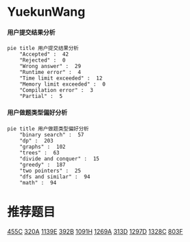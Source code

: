 # YuekunWang

<!-- tabs:start -->



#### **用户提交结果分析**

```mermaid
pie title 用户提交结果分析
    "Accepted" :  42
    "Rejected" :  0
    "Wrong answer" :  29
    "Runtime error" :  4
    "Time limit exceeded" :  12
    "Memory limit exceeded" :  0
    "Compilation error" :  3
    "Partial" :  5
```

#### **用户做题类型偏好分析**

```mermaid
pie title 用户做题类型偏好分析
    "binary search" :  57
    "dp" :  203
    "graphs" :  102
    "trees" :  63
    "divide and conquer" :  15
    "greedy" :  187
    "two pointers" :  25
    "dfs and similar" :  94
    "math" :  94
```



<!-- tabs:end -->
# 推荐题目
[455C](https://codeforces.com/contest/455/problem/C)
[320A](https://codeforces.com/contest/320/problem/A)
[1139E](https://codeforces.com/contest/1139/problem/E)
[392B](https://codeforces.com/contest/392/problem/B)
[1091H](https://codeforces.com/contest/1091/problem/H)
[1269A](https://codeforces.com/contest/1269/problem/A)
[313D](https://codeforces.com/contest/313/problem/D)
[1297D](https://codeforces.com/contest/1297/problem/D)
[1328C](https://codeforces.com/contest/1328/problem/C)
[803F](https://codeforces.com/contest/803/problem/F)
